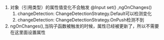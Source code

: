 1. 对象（引用类型）的属性值变化不会触发 @Input set() ,ngOnChanges()
   1. changeDetection: ChangeDetectionStrategy.Default可以检测变化
    2. changeDetection: ChangeDetectionStrategy.OnPush检测不到
2. ngOnChanges(),当钩子函数被触发的时候，属性已经被更新了，所以不需要在这里面设置属性